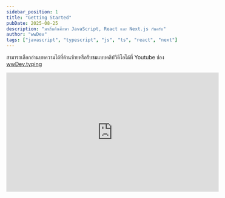 ```yaml
---
sidebar_position: 1
title: "Getting Started"
pubDate: 2025-08-25
description: "มาเริ่มต้นศึกษา JavaScript, React และ Next.js กันครับ"
author: "wwDev"
tags: ["javascript", "typescript", "js", "ts", "react", "next"]
---
```


สามารถเลือกอ่านบทความได้ที่ด้านซ้ายหรือรับชมแบบคลิปวิดีโอได้ที่ Youtube ช่อง [wwDev.typing](https://youtube.com/@wwdev.typing)

<iframe width="560" height="315" src="https://www.youtube.com/embed/1dnWZwsmpv0?si=_IS0oPHvoq4hMUM7" title="YouTube video player" frameborder="0" allow="accelerometer; autoplay; clipboard-write; encrypted-media; gyroscope; picture-in-picture; web-share" referrerpolicy="strict-origin-when-cross-origin" allowfullscreen></iframe>
